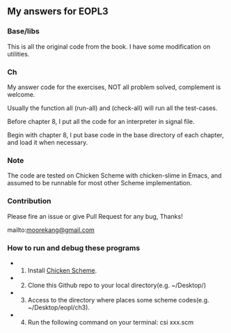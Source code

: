 
## My answers for EOPL3

### Base/libs

This is all the original code from the book. I have some modification on utilities.

### Ch

My answer code for the exercises, NOT all problem solved, complement is welcome.

Usually the function all (run-all) and (check-all) will run all the test-cases.

Before chapter 8, I put all the code for an interpreter in signal file.

Begin with chapter 8, I put base code in the base directory of each chapter, and load it when necessary.

### Note
The code are tested on Chicken Scheme with chicken-slime in Emacs,
and assumed to be runnable for most other Scheme implementation.

### Contribution
Please fire an issue or give Pull Request for any bug, Thanks!

mailto:moorekang@gmail.com

### How to run and debug these programs
* 1. Install [Chicken Scheme](http://www.call-cc.org/).
* 2. Clone this Github repo to your local directory(e.g. ~/Desktop/)
* 3. Access to the directory where places some scheme codes(e.g. ~/Desktop/eopl/ch3).
* 4. Run the following command on your terminal: csi xxx.scm

